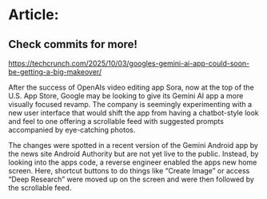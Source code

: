 # Article:

## Check commits for more!
https://techcrunch.com/2025/10/03/googles-gemini-ai-app-could-soon-be-getting-a-big-makeover/

After the success of OpenAIs video editing app Sora, now at the top of the U.S. App Store, Google may be looking to give its Gemini AI app a more visually focused revamp. The company is seemingly experimenting with a new user interface that would shift the app from having a chatbot-style look and feel to one offering a scrollable feed with suggested prompts accompanied by eye-catching photos.

The changes were spotted in a recent version of the Gemini Android app by the news site Android Authority but are not yet live to the public. Instead, by looking into the apps code, a reverse engineer enabled the apps new home screen. Here, shortcut buttons to do things like &#8220;Create Image&#8221; or access &#8220;Deep Research&#8221; were moved up on the screen and were then followed by the scrollable feed.
